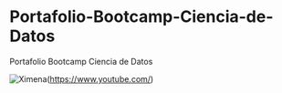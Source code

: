# Portafolio-Bootcamp-Ciencia-de-Datos
Portafolio Bootcamp Ciencia de Datos

![Ximena](Imágenes/imagen1.jpg)(https://www.youtube.com/)
 
